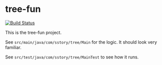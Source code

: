 # tree-fun

[![Build Status](https://travis-ci.org/seanstory/tree-fun.svg?branch=master)](https://travis-ci.org/seanstory/tree-fun)

This is the tree-fun project.

See `src/main/java/com/sstory/tree/Main` for the logic. It should look very familiar.

See `src/test/java/com/sstory/tree/MainTest` to see how it runs.
